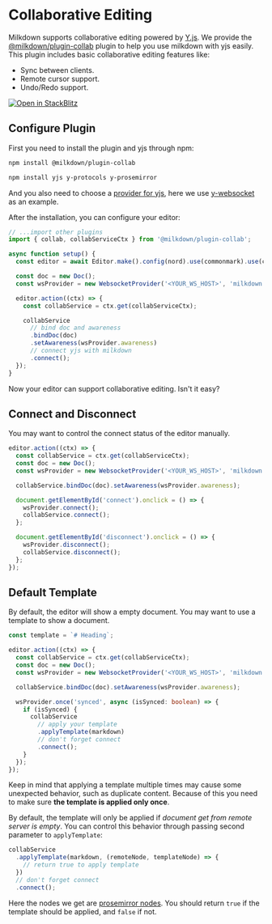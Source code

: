 # Collaborative Editing

Milkdown supports collaborative editing powered by [Y.js](https://docs.yjs.dev/).
We provide the [@milkdown/plugin-collab](/docs/api/plugin-collab) plugin to help you use milkdown with yjs easily.
This plugin includes basic collaborative editing features like:

-   Sync between clients.
-   Remote cursor support.
-   Undo/Redo support.

[![Open in StackBlitz](https://developer.stackblitz.com/img/open_in_stackblitz.svg)](https://stackblitz.com/github/Milkdown/examples/tree/main/vanilla-collab)

## Configure Plugin

First you need to install the plugin and yjs through npm:

```bash
npm install @milkdown/plugin-collab

npm install yjs y-protocols y-prosemirror
```

And you also need to choose a [provider for yjs](https://docs.yjs.dev/ecosystem/connection-provider), here we use [y-websocket](https://docs.yjs.dev/ecosystem/connection-provider/y-websocket) as an example.

After the installation, you can configure your editor:

```typescript
// ...import other plugins
import { collab, collabServiceCtx } from '@milkdown/plugin-collab';

async function setup() {
  const editor = await Editor.make().config(nord).use(commonmark).use(collab).create();

  const doc = new Doc();
  const wsProvider = new WebsocketProvider('<YOUR_WS_HOST>', 'milkdown', doc);

  editor.action((ctx) => {
    const collabService = ctx.get(collabServiceCtx);

    collabService
      // bind doc and awareness
      .bindDoc(doc)
      .setAwareness(wsProvider.awareness)
      // connect yjs with milkdown
      .connect();
  });
}
```

Now your editor can support collaborative editing. Isn't it easy?

## Connect and Disconnect

You may want to control the connect status of the editor manually.

```typescript
editor.action((ctx) => {
  const collabService = ctx.get(collabServiceCtx);
  const doc = new Doc();
  const wsProvider = new WebsocketProvider('<YOUR_WS_HOST>', 'milkdown', doc);

  collabService.bindDoc(doc).setAwareness(wsProvider.awareness);

  document.getElementById('connect').onclick = () => {
    wsProvider.connect();
    collabService.connect();
  };

  document.getElementById('disconnect').onclick = () => {
    wsProvider.disconnect();
    collabService.disconnect();
  };
});
```

## Default Template

By default, the editor will show a empty document. You may want to use a template to show a document.

```typescript
const template = `# Heading`;

editor.action((ctx) => {
  const collabService = ctx.get(collabServiceCtx);
  const doc = new Doc();
  const wsProvider = new WebsocketProvider('<YOUR_WS_HOST>', 'milkdown', doc);

  collabService.bindDoc(doc).setAwareness(wsProvider.awareness);

  wsProvider.once('synced', async (isSynced: boolean) => {
    if (isSynced) {
      collabService
        // apply your template
        .applyTemplate(markdown)
        // don't forget connect
        .connect();
    }
  });
});
```

Keep in mind that applying a template multiple times may cause some unexpected behavior, such as duplicate content.
Because of this you need to make sure **the template is applied only once**.

By default, the template will only be applied if _document get from remote server is empty_.
You can control this behavior through passing second parameter to `applyTemplate`:

```typescript
collabService
  .applyTemplate(markdown, (remoteNode, templateNode) => {
    // return true to apply template
  })
  // don't forget connect
  .connect();
```

Here the nodes we get are [prosemirror nodes](https://prosemirror.net/docs/ref/#model.Node).
You should return `true` if the template should be applied, and `false` if not.

